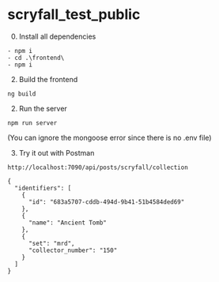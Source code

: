# scryfall_test_public

0. Install all dependencies
  ```
- npm i
- cd .\frontend\
- npm i
```
2. Build the frontend
```
ng build
```
2. Run the server
```
npm run server
```
(You can ignore the mongoose error since there is no .env file)

3. Try it out with Postman
```
http://localhost:7090/api/posts/scryfall/collection
```
```
{
  "identifiers": [
    {
      "id": "683a5707-cddb-494d-9b41-51b4584ded69"
    },
    {
      "name": "Ancient Tomb"
    },
    {
      "set": "mrd",
      "collector_number": "150"
    }
  ]
}
```
